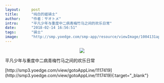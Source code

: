 ```yaml
---
layout:     post
title:      "纯白的姬骑士"
author:     "作者：サオトメ"
intro:      "平凡少年与重度中二病青梅竹马之间的欢乐日常"
date:       "2018-02-14 16:56:51"
tags:       "骑士"
image:      "http://smp.yoedge.com/smp-app/resource/viewImage/1004131appline.png"
---
```

<div style="text-align: center">
<p><img src="http://smp.yoedge.com/smp-app/resource/viewImage/1004131appline.png"/></p>
</div>
<p class="post-meta">
<span>平凡少年与重度中二病青梅竹马之间的欢乐日常</span>
</p>
[http://smp3.yoedge.com/view/gotoAppLine/1117419](http://smp3.yoedge.com/view/gotoAppLine/1117419){:target="_blank"}


